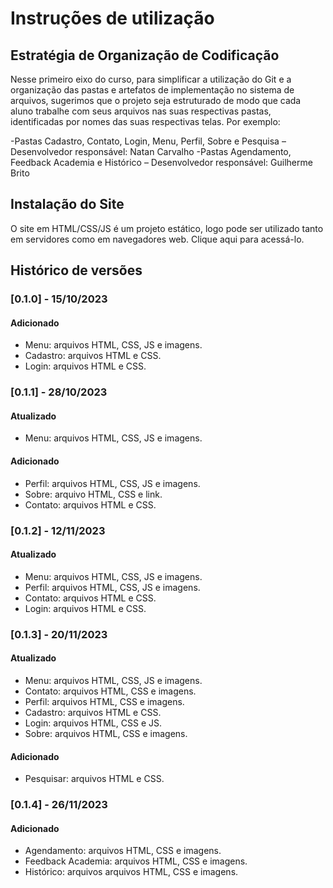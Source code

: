 # Instruções de utilização

## Estratégia de Organização de Codificação 

Nesse primeiro eixo do curso, para simplificar a utilização do Git e a organização das pastas e artefatos de implementação no sistema de arquivos, sugerimos que o projeto seja estruturado de modo que cada aluno trabalhe com seus arquivos nas suas respectivas pastas, identificadas por nomes das suas respectivas telas. Por exemplo:

-Pastas Cadastro, Contato, Login, Menu, Perfil, Sobre e Pesquisa – Desenvolvedor responsável: Natan Carvalho
-Pastas Agendamento, Feedback Academia e Histórico – Desenvolvedor responsável: Guilherme Brito

## Instalação do Site

O site em HTML/CSS/JS é um projeto estático, logo pode ser utilizado tanto em servidores como em navegadores web. Clique aqui para acessá-lo.  

## Histórico de versões

### [0.1.0] - 15/10/2023
#### Adicionado
- Menu: arquivos HTML, CSS, JS e imagens.
- Cadastro: arquivos HTML e CSS.
- Login: arquivos HTML e CSS.

### [0.1.1] - 28/10/2023
#### Atualizado
- Menu: arquivos HTML, CSS, JS e imagens.
#### Adicionado
- Perfil: arquivos HTML, CSS, JS e imagens.
- Sobre: arquivo HTML, CSS e link.
- Contato: arquivos HTML e CSS.

### [0.1.2] - 12/11/2023
#### Atualizado
- Menu: arquivos HTML, CSS, JS e imagens.
- Perfil: arquivos HTML, CSS, JS e imagens.
- Contato: arquivos HTML e CSS.
- Login: arquivos HTML e CSS.

### [0.1.3] - 20/11/2023
#### Atualizado
- Menu: arquivos HTML, CSS, JS e imagens.
- Contato: arquivos HTML, CSS e imagens.
- Perfil: arquivos HTML, CSS e imagens.
- Cadastro: arquivos HTML e CSS.
- Login: arquivos HTML, CSS e JS.
- Sobre: arquivos HTML, CSS e imagens.

#### Adicionado
- Pesquisar: arquivos HTML e CSS.

### [0.1.4] - 26/11/2023
#### Adicionado
- Agendamento: arquivos HTML, CSS e imagens.
- Feedback Academia: arquivos HTML, CSS e imagens.
- Histórico: arquivos arquivos HTML, CSS e imagens.


